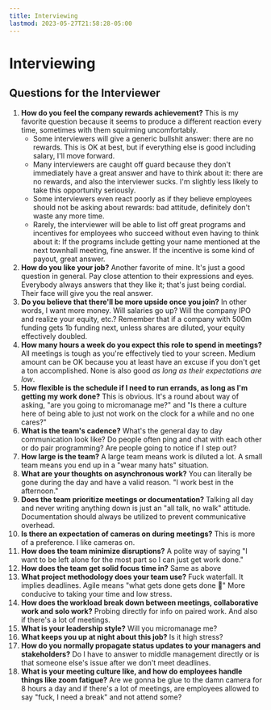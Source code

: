 ```yaml
---
title: Interviewing
lastmod: 2023-05-27T21:58:28-05:00
---
```

# Interviewing
## Questions for the Interviewer
1) **How do you feel the company rewards achievement?**
This is my favorite question because it seems to produce a different reaction every time, sometimes with them squirming uncomfortably.
   - Some interviewers will give a generic bullshit answer: there are no rewards. This is OK at best, but if everything else is good including salary, I'll move forward.
   - Many interviewers are caught off guard because they don't immediately have a great answer and have to think about it: there are no rewards, and also the interviewer sucks. I'm slightly less likely to take this opportunity seriously.
   - Some interviewers even react poorly as if they believe employees should not be asking about rewards: bad attitude, definitely don't waste any more time.
   - Rarely, the interviewer will be able to list off great programs and incentives for employees who succeed without even having to think about it: If the programs include getting your name mentioned at the next townhall meeting, fine answer. If the incentive is some kind of payout, great answer.
2) **How do you like your job?**
Another favorite of mine. It's just a good question in general. Pay close attention to their expressions and eyes. Everybody always answers that they like it; that's just being cordial. Their face will give you the real answer.
3) **Do you believe that there'll be more upside once you join?**
In other words, I want more money. Will salaries go up? Will the company IPO and realize your equity, etc.? Remember that if a company with 500m funding gets 1b funding next, unless shares are diluted, your equity effectively doubled.
4) **How many hours a week do you expect this role to spend in meetings?**
All meetings is tough as you're effectively tied to your screen. Medium amount can be OK because you at least have an excuse if you don't get a ton accomplished. None is also good *as long as their expectations are low*.
5) **How flexible is the schedule if I need to run errands, as long as I'm getting my work done?**
This is obvious. It's a round about way of asking, "are you going to micromanage me?" and "Is there a culture here of being able to just not work on the clock for a while and no one cares?"
6) **What is the team's cadence?**
What's the general day to day communication look like? Do people often ping and chat with each other or do pair programming? Are people going to notice if I step out?
7) **How large is the team?**
A large team means work is diluted a lot. A small team means you end up in a "wear many hats" situation.
8) **What are your thoughts on asynchronous work?**
You can literally be gone during the day and have a valid reason. "I work best in the afternoon."
9) **Does the team prioritize meetings or documentation?**
Talking all day and never writing anything down is just an "all talk, no walk" attitude. Documentation should always be utilized to prevent communicative overhead.
10) **Is there an expectation of cameras on during meetings?**
This is more of a preference. I like cameras on.
11) **How does the team minimize disruptions?**
A polite way of saying "I want to be left alone for the most part so I can just get work done."
12) **How does the team get solid focus time in?**
Same as above
13) **What project methodology does your team use?**
Fuck waterfall. It implies deadlines. Agile means "what gets done gets done 🤷" More conducive to taking your time and low stress.
14) **How does the workload break down between meetings, collaborative work and solo work?**
Probing directly for info on paired work. And also if there's a lot of meetings.
15) **What is your leadership style?**
Will you micromanage me?
16) **What keeps you up at night about this job?**
Is it high stress?
17) **How do you normally propagate status updates to your managers and stakeholders?**
Do I have to answer to middle management directly or is that someone else's issue after we don't meet deadlines.
18) **What is your meeting culture like, and how do employees handle things like zoom fatigue?**
Are we gonna be glue to the damn camera for 8 hours a day and if there's a lot of meetings, are employees allowed to say "fuck, I need a break" and not attend some?